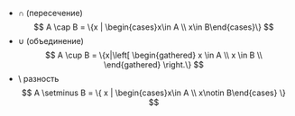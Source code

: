 * $\cap$ (пересечение)
$$
A \cap B = \{x | \begin{cases}x\in A \\ x\in B\end{cases}\}
$$
* $\cup$ (объединение)
$$
A \cup B = \{x|\left[ 
      \begin{gathered} 
        x \in A \\ 
        x \in B \\ 
      \end{gathered} 
\right.\}
$$
* \ разность
$$
A \setminus B = \{ x | \begin{cases}x\in A \\ x\notin B\end{cases} \}
$$